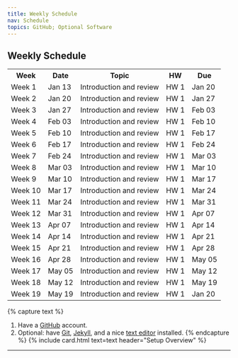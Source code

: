 ```yaml
---
title: Weekly Schedule
nav: Schedule
topics: GitHub; Optional Software
---
```


<head>
<style>
table {
  border-collapse: collapse;
  width: 100%;
}

th, td {
  padding: 8px;
  text-align: left;
  border-bottom: 1px solid #DDD;
}

tr:hover {background-color: #D6EEEE;}
</style>
</head>
<body>

<h2>Weekly Schedule</h2>

<table>
  <tr>
    <th>Week</th>
    <th>Date</th>
    <th>Topic</th>
    <th>HW</th>
    <th>Due</th>
  </tr>
  <tr>
    <td>Week 1</td>
    <td>Jan 13</td>
    <td>Introduction and review</td>
    <td>HW 1</td>
    <td>Jan 20</td>
  </tr>
    <tr>
    <td>Week 2</td>
    <td>Jan 20</td>
    <td>Introduction and review</td>
    <td>HW 1</td>
    <td>Jan 27</td>
  </tr>
    <tr>
    <td>Week 3</td>
    <td>Jan 27</td>
    <td>Introduction and review</td>
    <td>HW 1</td>
    <td>Feb 03</td>
  </tr>
    <tr>
    <td>Week 4</td>
    <td>Feb 03</td>
    <td>Introduction and review</td>
    <td>HW 1</td>
    <td>Feb 10</td>
  </tr>
    <tr>
    <td>Week 5</td>
    <td>Feb 10</td>
    <td>Introduction and review</td>
    <td>HW 1</td>
    <td>Feb 17</td>
  </tr>
    <tr>
    <td>Week 6</td>
    <td>Feb 17</td>
    <td>Introduction and review</td>
    <td>HW 1</td>
    <td>Feb 24</td>
  </tr>
    <tr>
    <td>Week 7</td>
    <td>Feb 24</td>
    <td>Introduction and review</td>
    <td>HW 1</td>
    <td>Mar 03</td>
  </tr>
    <tr>
    <td>Week 8</td>
    <td>Mar 03</td>
    <td>Introduction and review</td>
    <td>HW 1</td>
    <td>Mar 10</td>
  </tr>
    <tr>
    <td>Week 9</td>
    <td>Mar 10</td>
    <td>Introduction and review</td>
    <td>HW 1</td>
    <td>Mar 17</td>
  </tr>
    <tr>
    <td>Week 10</td>
    <td>Mar 17</td>
    <td>Introduction and review</td>
    <td>HW 1</td>
    <td>Mar 24</td>
  </tr>
    <tr>
    <td>Week 11</td>
    <td>Mar 24</td>
    <td>Introduction and review</td>
    <td>HW 1</td>
    <td>Mar 31</td>
  </tr>
    <tr>
    <td>Week 12</td>
    <td>Mar 31</td>
    <td>Introduction and review</td>
    <td>HW 1</td>
    <td>Apr 07</td>
  </tr>
    <tr>
    <td>Week 13</td>
    <td>Apr 07</td>
    <td>Introduction and review</td>
    <td>HW 1</td>
    <td>Apr 14</td>
  </tr>
    <tr>
    <td>Week 14</td>
    <td>Apr 14</td>
    <td>Introduction and review</td>
    <td>HW 1</td>
    <td>Apr 21</td>
  </tr>
    <tr>
    <td>Week 15</td>
    <td>Apr 21</td>
    <td>Introduction and review</td>
    <td>HW 1</td>
    <td>Apr 28</td>
  </tr>
    <tr>
    <td>Week 16</td>
    <td>Apr 28</td>
    <td>Introduction and review</td>
    <td>HW 1</td>
    <td>May 05</td>
  </tr>
    <tr>
    <td>Week 17</td>
    <td>May 05</td>
    <td>Introduction and review</td>
    <td>HW 1</td>
    <td>May 12</td>
  </tr>
    <tr>
    <td>Week 18</td>
    <td>May 12</td>
    <td>Introduction and review</td>
    <td>HW 1</td>
    <td>May 19</td>
  </tr>
    <tr>
    <td>Week 19</td>
    <td>May 19</td>
    <td>Introduction and review</td>
    <td>HW 1</td>
    <td>Jan 20</td>
  </tr>

</table>

</body>

{% capture text %}
1. Have a [GitHub](https://github.com) account.
2. Optional: have [Git](https://git-scm.com/), [Jekyll](https://jekyllrb.com/), and a nice [text editor](https://code.visualstudio.com/) installed.
{% endcapture %}
{% include card.html text=text header="Setup Overview" %}

-------------

